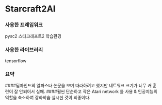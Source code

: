# Starcraft2AI

### 사용한 프레임워크
pysc2 스타크래프트2 학습환경

### 사용한 라이브러리
tensorflow

### 요약
####딥마인드의 알파스타 논문을 보며 따라하려고 했지만 네트워크 크기가 너무 커 훈련이 잘 안되어서 실패.
####훨씬 단순하고 작은 Atari network 를 사용 & 인공지능의 역할을 축소하여 강화학습 실시한 것이 최종이다. 